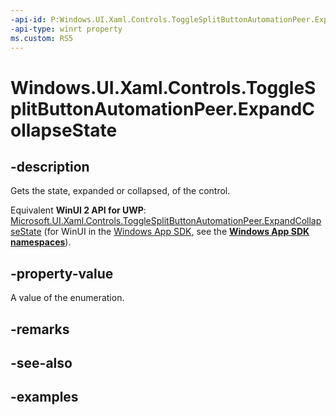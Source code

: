 ```yaml
---
-api-id: P:Windows.UI.Xaml.Controls.ToggleSplitButtonAutomationPeer.ExpandCollapseState
-api-type: winrt property
ms.custom: RS5
---
```


<!-- Property syntax.
public ExpandCollapseState ExpandCollapseState { get; }
-->

# Windows.UI.Xaml.Controls.ToggleSplitButtonAutomationPeer.ExpandCollapseState

## -description

Gets the state, expanded or collapsed, of the control.

Equivalent **WinUI 2 API for UWP**: [Microsoft.UI.Xaml.Controls.ToggleSplitButtonAutomationPeer.ExpandCollapseState](/windows/winui/api/microsoft.ui.xaml.controls.togglesplitbuttonautomationpeer.expandcollapsestate) (for WinUI in the [Windows App SDK](/windows/apps/windows-app-sdk/), see the **[Windows App SDK namespaces](/windows/windows-app-sdk/api/winrt/)**).

## -property-value

A value of the enumeration.

## -remarks

## -see-also

## -examples

